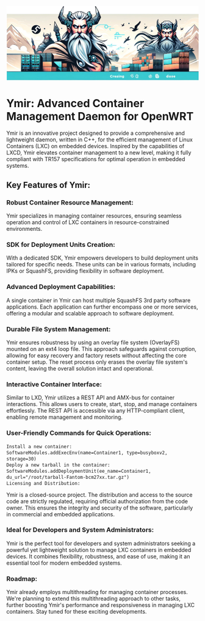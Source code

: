 ![Ymir logo](banner-no-bg.png)


# Ymir: Advanced Container Management Daemon for OpenWRT

Ymir is an innovative project designed to provide a comprehensive and lightweight daemon, written in C++, for the efficient management of Linux Containers (LXC) on embedded devices. Inspired by the capabilities of LXCD, Ymir elevates container management to a new level, making it fully compliant with TR157 specifications for optimal operation in embedded systems.

## Key Features of Ymir:

### Robust Container Resource Management: 

Ymir specializes in managing container resources, ensuring seamless operation and control of LXC containers in resource-constrained environments.

### SDK for Deployment Units Creation: 

With a dedicated SDK, Ymir empowers developers to build deployment units tailored for specific needs. These units can be in various formats, including IPKs or SquashFS, providing flexibility in software deployment.

### Advanced Deployment Capabilities: 

A single container in Ymir can host multiple SquashFS 3rd party software applications. Each application can further encompass one or more services, offering a modular and scalable approach to software deployment.

### Durable File System Management: 

Ymir ensures robustness by using an overlay file system (OverlayFS) mounted on an ext4 loop file. This approach safeguards against corruption, allowing for easy recovery and factory resets without affecting the core container setup. The reset process only erases the overlay file system's content, leaving the overall solution intact and operational.

### Interactive Container Interface: 

Similar to LXD, Ymir utilizes a REST API and AMX-bus for container interactions. This allows users to create, start, stop, and manage containers effortlessly. The REST API is accessible via any HTTP-compliant client, enabling remote management and monitoring.

### User-Friendly Commands for Quick Operations:

```
Install a new container: 
SoftwareModules.addExecEnv(name=Container1, type=busyboxv2, storage=30)
Deploy a new tarball in the container: 
SoftwareModules.addDeploymentUnit(ee_name=Container1, du_url="/root/tarball-Fantom-bcm27xx.tar.gz")
Licensing and Distribution:
```

Ymir is a closed-source project. The distribution and access to the source code are strictly regulated, requiring official authorization from the code owner. This ensures the integrity and security of the software, particularly in commercial and embedded applications.

### Ideal for Developers and System Administrators:

Ymir is the perfect tool for developers and system administrators seeking a powerful yet lightweight solution to manage LXC containers in embedded devices. It combines flexibility, robustness, and ease of use, making it an essential tool for modern embedded systems.


### Roadmap:

Ymir already employs multithreading for managing container processes. We're planning to extend this multithreading approach to other tasks, further boosting Ymir's performance and responsiveness in managing LXC containers. Stay tuned for these exciting developments.
